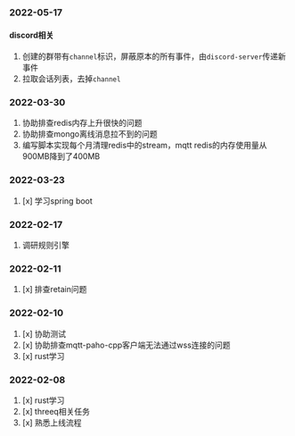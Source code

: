### 2022-05-17
#### discord相关
1. 创建的群带有`channel`标识，屏蔽原本的所有事件，由`discord-server`传递新事件
2. 拉取会话列表，去掉`channel`
### 2022-03-30
1. 协助排查redis内存上升很快的问题
2. 协助排查mongo离线消息拉不到的问题
3. 编写脚本实现每个月清理redis中的stream，mqtt redis的内存使用量从900MB降到了400MB

### 2022-03-23
1. [x] 学习spring boot


### 2022-02-17
1. 调研规则引擎

### 2022-02-11
1. [x] 排查retain问题

### 2022-02-10
1. [x] 协助测试
2. [x] 协助排查mqtt-paho-cpp客户端无法通过wss连接的问题
3. [x] rust学习

### 2022-02-08
1. [x] rust学习
2. [x] threeq相关任务
3. [x] 熟悉上线流程
